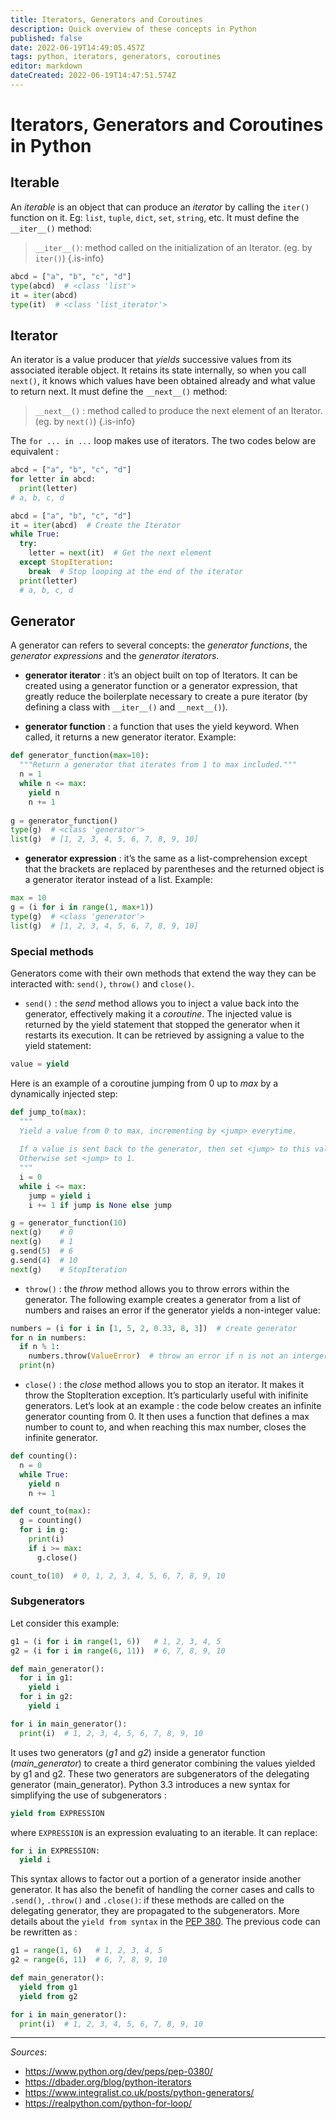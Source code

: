 ```yaml
---
title: Iterators, Generators and Coroutines
description: Quick overview of these concepts in Python
published: false
date: 2022-06-19T14:49:05.457Z
tags: python, iterators, generators, coroutines
editor: markdown
dateCreated: 2022-06-19T14:47:51.574Z
---
```


# Iterators, Generators and Coroutines in Python

## Iterable
An *iterable* is an object that can produce an *iterator* by calling the `iter()` function on it. 
Eg: `list`, `tuple`, `dict`, `set`, `string`, etc.
It must define the `__iter__()` method:

> `__iter__()`: method called on the initialization of an Iterator. (eg. by `iter()`)
{.is-info}

```python
abcd = ["a", "b", "c", "d"]
type(abcd)  # <class 'list'>
it = iter(abcd)
type(it)  # <class 'list_iterator'>
```

## Iterator
An iterator is a value producer that *yields* successive values from its associated iterable object. It retains its state internally, so when you call `next()`,  it knows which values have been obtained already and what value to return next.
It must define the `__next__()` method:

> `__next__()` : method called to produce the next element of an Iterator. (eg. by `next()`)
{.is-info}

The `for ... in ...` loop makes use of iterators. The two codes below are equivalent :
```python
abcd = ["a", "b", "c", "d"]
for letter in abcd:
  print(letter)
# a, b, c, d
```
```python
abcd = ["a", "b", "c", "d"]
it = iter(abcd)  # Create the Iterator
while True:
  try:
    letter = next(it)  # Get the next element
  except StopIteration:
    break  # Stop looping at the end of the iterator
  print(letter)
  # a, b, c, d
```

## Generator
A generator can refers to several concepts: the *generator functions*, the *generator expressions* and the *generator iterators*.

- **generator iterator** : it’s an object built on top of Iterators. It can be created using a generator function or a generator expression, that greatly reduce the boilerplate necessary to create a pure iterator (by defining a class with `__iter__()` and `__next__()`).

- **generator function** : a function that uses the yield keyword. When called, it returns a new generator iterator. Example:
```python
def generator_function(max=10):
  """Return a generator that iterates from 1 to max included."""
  n = 1
  while n <= max:
    yield n
    n += 1
    
g = generator_function()
type(g)  # <class 'generator'>
list(g)  # [1, 2, 3, 4, 5, 6, 7, 8, 9, 10]
```

- **generator expression** : it’s the same as a list-comprehension except that the brackets are replaced by parentheses and the returned object is a generator iterator instead of a list. Example:
```python
max = 10
g = (i for i in range(1, max+1))
type(g)  # <class 'generator'>
list(g)  # [1, 2, 3, 4, 5, 6, 7, 8, 9, 10]
```

### Special methods
Generators come with their own methods that extend the way they can be interacted with: `send()`, `throw()` and `close()`.


- `send()` : the *send* method allows you to inject a value back into the generator, effectively making it a *coroutine*. The injected value is returned by the yield statement that stopped the generator when it restarts its execution. It can be retrieved by assigning a value to the yield statement:

```python
value = yield
```

Here is an example of a coroutine jumping from 0 up to *max* by a dynamically injected step:

```python
def jump_to(max):
  """
  Yield a value from 0 to max, incrementing by <jump> everytime.
  
  If a value is sent back to the generator, then set <jump> to this value.
  Otherwise set <jump> to 1.
  """
  i = 0
  while i <= max:
    jump = yield i
    i += 1 if jump is None else jump

g = generator_function(10)
next(g)    # 0
next(g)    # 1
g.send(5)  # 6
g.send(4)  # 10
next(g)    # StopIteration
```

- `throw()` : the *throw* method allows you to throw errors within the generator. The following example creates a generator from a list of numbers and raises an error if the generator yields a non-integer value:

```python
numbers = (i for i in [1, 5, 2, 0.33, 8, 3])  # create generator
for n in numbers:
  if n % 1:
    numbers.throw(ValueError)  # throw an error if n is not an interger
  print(n)
```

- `close()` : the *close* method allows you to stop an iterator. It makes it throw the StopIteration exception. It’s particularly useful with inifinite generators. Let’s look at an example : the code below creates an infinite generator counting from 0. It then uses a function that defines a max number to count to, and when reaching this max number, closes the infinite generator.

```python
def counting():
  n = 0
  while True:
    yield n
    n += 1

def count_to(max):
  g = counting()
  for i in g:
    print(i)
    if i >= max:
      g.close()

count_to(10)  # 0, 1, 2, 3, 4, 5, 6, 7, 8, 9, 10
```

### Subgenerators
Let consider this example:

```python
g1 = (i for i in range(1, 6))   # 1, 2, 3, 4, 5
g2 = (i for i in range(6, 11))  # 6, 7, 8, 9, 10

def main_generator():
  for i in g1:
    yield i
  for i in g2:
    yield i

for i in main_generator():
  print(i)  # 1, 2, 3, 4, 5, 6, 7, 8, 9, 10
```

It uses two generators (*g1* and *g2*) inside a generator function (*main_generator*) to create a third generator combining the values yielded by g1 and g2. These two generators are subgenerators of the delegating generator (main_generator). Python 3.3 introduces a new syntax for simplifying the use of subgenerators : 

```python
yield from EXPRESSION
```

where `EXPRESSION` is an expression evaluating to an iterable. It can replace:

```python
for i in EXPRESSION:
  yield i
```

This syntax allows to factor out a portion of a generator inside another generator. It has also the benefit of handling the corner cases and calls to `.send()`, `.throw()` and `.close()`: if these methods are called on the delegating generator, they are propagated to the subgenerators. More details about the `yield from syntax` in the [PEP 380](https://www.python.org/dev/peps/pep-0380/).
The previous code can be rewritten as : 

```python
g1 = range(1, 6)   # 1, 2, 3, 4, 5
g2 = range(6, 11)  # 6, 7, 8, 9, 10

def main_generator():
  yield from g1
  yield from g2

for i in main_generator():
  print(i)  # 1, 2, 3, 4, 5, 6, 7, 8, 9, 10
```


---
*Sources*:
- https://www.python.org/dev/peps/pep-0380/
- https://dbader.org/blog/python-iterators
- https://www.integralist.co.uk/posts/python-generators/
- https://realpython.com/python-for-loop/
